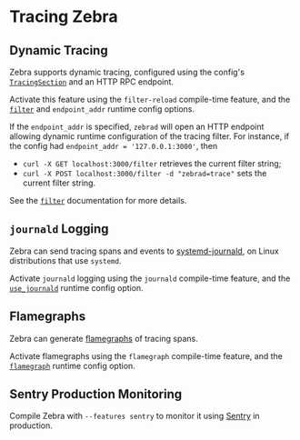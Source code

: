# Tracing Zebra

## Dynamic Tracing

Zebra supports dynamic tracing, configured using the config's
[`TracingSection`][tracing_section] and an HTTP RPC endpoint.

Activate this feature using the `filter-reload` compile-time feature,
and the [`filter`][filter] and `endpoint_addr` runtime config options.

If the `endpoint_addr` is specified, `zebrad` will open an HTTP endpoint
allowing dynamic runtime configuration of the tracing filter. For instance,
if the config had `endpoint_addr = '127.0.0.1:3000'`, then

* `curl -X GET localhost:3000/filter` retrieves the current filter string;
* `curl -X POST localhost:3000/filter -d "zebrad=trace"` sets the current filter string.

See the [`filter`][filter] documentation for more details.

## `journald` Logging

Zebra can send tracing spans and events to [systemd-journald][systemd_journald],
on Linux distributions that use `systemd`.

Activate `journald` logging using the `journald` compile-time feature,
and the [`use_journald`][use_journald] runtime config option.

## Flamegraphs

Zebra can generate [flamegraphs] of tracing spans.

Activate flamegraphs using the `flamegraph` compile-time feature,
and the [`flamegraph`][flamegraph] runtime config option.

## Sentry Production Monitoring

Compile Zebra with `--features sentry` to monitor it using [Sentry][sentry] in production.

[tracing_section]: https://doc.zebra.zfnd.org/zebrad/components/tracing/struct.Config.html
[filter]: https://doc.zebra.zfnd.org/zebrad/components/tracing/struct.Config.html#structfield.filter
[flamegraph]: https://doc.zebra.zfnd.org/zebrad/components/tracing/struct.Config.html#structfield.flamegraph
[flamegraphs]: http://www.brendangregg.com/flamegraphs.html
[systemd_journald]: https://www.freedesktop.org/software/systemd/man/systemd-journald.service.html
[use_journald]: https://doc.zebra.zfnd.org/zebrad/components/tracing/struct.Config.html#structfield.use_journald
[sentry]: https://sentry.io/welcome/
